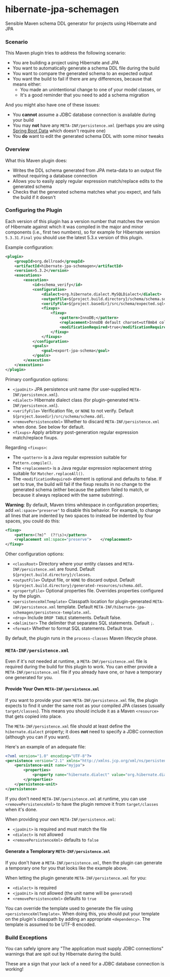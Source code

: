 # hibernate-jpa-schemagen
Sensible Maven schema DDL generator for projects using Hibernate and JPA

### Scenario

This Maven plugin tries to address the following scenario:

* You are building a project using Hibernate and JPA
* You want to automatically generate a schema DDL file during the build
* You want to compare the generated schema to an expected output
* You want the build to fail if there are any differences, because that means either:
  * You made an unintentional change to one of your model classes, or
  * It's a good reminder that you need to add a schema migration

And you might also have one of these issues:

* You **cannot** assume a JDBC database connection is available during your build
* You may **not** have any `META-INF/persistence.xml` (perhaps you are using [Spring Boot Data](https://docs.spring.io/spring-boot/docs/current/reference/htmlsingle/#data.sql.jpa-and-spring-data.repositories) which doesn't require one)
* You **do** want to edit the generated schema DDL with some minor tweaks

### Overview

What this Maven plugin does:

* Writes the DDL schema generated from JPA meta-data to an output file without requiring a database connection
* Allows you to easily apply regular expression match/replace edits to the generated schema
* Checks that the generated schema matches what you expect, and fails the build if it doesn't

### Configuring the Plugin

Each version of this plugin has a version number that matches the version of Hibernate against which it was compiled in the major and minor components (i.e., first two numbers), so for example for Hibernate version `5.3.31.Final` you should use the latest 5.3.x version of this plugin.

Example configuration:
```xml
<plugin>
    <groupId>org.dellroad</groupId>
    <artifactId>hibernate-jpa-schemagen</artifactId>
    <version>5.3.2</version>
    <executions>
        <execution>
            <id>schema_verify</id>
            <configuration>
                <dialect>org.hibernate.dialect.MySQLDialect</dialect>
                <outputFile>${project.build.directory}/schema/schema.sql</outputFile>
                <verifyFile>${project.basedir}/src/schema/expected.sql</verifyFile>
                <fixups>
                    <fixup>
                        <pattern>InnoDB;</pattern>
                        <replacement>InnoDB default charset=utf8mb4 collate=utf8mb4_bin;</replacement>
                        <modificationRequired>true</modificationRequired>
                    </fixup>
                </fixups>
            </configuration>
            <goals>
                <goal>export-jpa-schema</goal>
            </goals>
        </execution>
    </executions>
</plugin>
```

Primary configuration options:
* `<jpaUnit>` JPA persistence unit name (for user-supplied `META-INF/persistence.xml`).
* `<dialect>` Hibernate dialect class (for plugin-generated `META-INF/persistence.xml`).
* `<verifyFile>` Verification file, or `NONE` to not verify. Default `${project.basedir}/src/schema/schema.ddl`.
* `<removePersistenceXml>` Whether to discard `META-INF/persistence.xml` when done. See below for default.
* `<fixups>` Apply arbitrary post-generation regular expression match/replace fixups.

Regarding `<fixups>`:
* The `<pattern>` is a Java regular expression suitable for `Pattern.compile()`.
* The `<replacement>` is a Java regular expression replacement string suitable for `Matcher.replaceAll()`.
* The `<modificationRequired>` element is optional and defaults to false. If set to true, the build will fail if the fixup results in no change to the generated schema (either because the pattern failed to match, or because it always replaced with the same substring).

**Warning**: By default, Maven trims whitespace in configuration properties; add `xml:space="preserve"` to disable this behavior. For example, to change all lines that are indented by two spaces to instead be indented by four spaces, you could do this:
```xml
<fixup>
    <pattern>(?m)^  (?!\s)</pattern>
    <replacement xml:space="preserve">    </replacement>
</fixup>
```

Other configuration options:
* `<classRoot>` Directory where your entity classes and `META-INF/persistence.xml` are found. Default `${project.build.directory}/classes`.
* `<outputFile>` Output file, or `NONE` to discard output. Default `${project.build.directory}/generated-resources/schema.ddl`.
* `<propertyFile>` Optional properties file. Overrides properties configured by the plugin.
* `<persistenceXmlTemplate>` Classpath location for plugin-generated `META-INF/persistence.xml` template. Default `META-INF/hibernate-jpa-schemagen/persistence-template.xml`.
* `<drop>` Include `DROP TABLE` statements. Default false.
* `<delimiter>` The delimiter that separates SQL statements. Default `;`.
* `<format>` Whether to format SQL statements. Default true.

By default, the plugin runs in the `process-classes` Maven lifecycle phase.

### `META-INF/persistence.xml`

Even if it's not needed at runtime, a `META-INF/persistence.xml` file is required during the build for this plugin to work. You can either provide a `META-INF/persistence.xml` file if you already have one, or have a temporary one generated for you.

#### Provide Your Own `META-INF/persistence.xml`

If you want to provide your own `META-INF/persistence.xml` file, the plugin expects to find it under the same root as your compiled JPA classes (usually `target/classes`). This means you should include it as a Maven `<resource>` that gets copied into place.

The `META-INF/persistence.xml` file should at least define the `hibernate.dialect` property; it does <b>not</b> need to specify a JDBC connection (although you can if you want).

Here's an example of an adequate file:
```xml
<?xml version="1.0" encoding="UTF-8"?>
<persistence version="2.1" xmlns="http://xmlns.jcp.org/xml/ns/persistence">
    <persistence-unit name="myjpa">
        <properties>
            <property name="hibernate.dialect" value="org.hibernate.dialect.MySQL5InnoDBDialect"/>
        </properties>
    </persistence-unit>
</persistence>
```

If you don't need `META-INF/persistence.xml` at runtime, you can use `<removePersistenceXml>` to have the plugin remove it from `target/classes` when it's done.

When providing your own `META-INF/persistence.xml`:
* `<jpaUnit>` is required and must match the file
* `<dialect>` is not allowed
* `<removePersistenceXml>` defaults to `false`

#### Generate a Templorary `META-INF/persistence.xml`

If you don't have a `META-INF/persistence.xml`, then the plugin can generate a temporary one for you that looks like the example above.

When letting the plugin generate `META-INF/persistence.xml` for you:

* `<dialect>` is required
* `<jpaUnit>` is not allowed (the unit name will be `generated`)
* `<removePersistenceXml>` defaults to `true`

You can override the template used to generate the file using `<persistenceXmlTemplate>`. When doing this, you should put your template on the plugin's classpath by adding an appropriate `<dependency>`. The template is assumed to be UTF-8 encoded.

### Build Exceptions

You can safely ignore any "The application must supply JDBC connections" warnings that are spit out by Hibernate during the build.

These are a sign that your lack of a need for a JDBC database connection is working!
